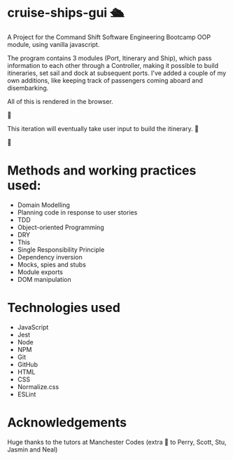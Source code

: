 # cruise-ships-gui :passenger_ship:

A Project for the Command Shift Software Engineering Bootcamp OOP module, using vanilla javascript.

The program contains 3 modules (Port, Itinerary and Ship), which pass information to each other through a Controller, 
making it possible to build itineraries, set sail and dock at subsequent ports. I've added a couple of my own additions, 
like keeping track of passengers coming aboard and disembarking.  

All of this is rendered in the browser.

:construction:

This iteration will eventually take user input to build the itinerary. :eyes: 

:construction:

# Methods and working practices used:

* Domain Modelling
* Planning code in response to user stories
* TDD
* Object-oriented Programming
* DRY
* This
* Single Responsibility Principle
* Dependency inversion
* Mocks, spies and stubs
* Module exports
* DOM manipulation

# Technologies used
* JavaScript
* Jest
* Node
* NPM
* Git
* GitHub
* HTML
* CSS
* Normalize.css
* ESLint

# Acknowledgements

Huge thanks to the tutors at Manchester Codes (extra :raised_hands: to Perry, Scott, Stu, Jasmin and Neal)
